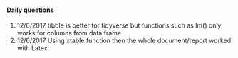 #### Daily questions
1. 12/6/2017 tibble is better for tidyverse but functions such as lm() only works for columns from data.frame
2. 12/6/2017 Using xtable function then the whole document/report worked with Latex
